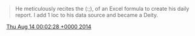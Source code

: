 > He meticulously recites the \(:;\), of an Excel formula to create his daily report\. I add 1 loc to his data source and became a Deity\.

<img src="../../media/tweet.ico" width="12" /> [Thu Aug 14 00:02:28 +0000 2014](https://twitter.com/DromerDenker/status/499707590616813568)